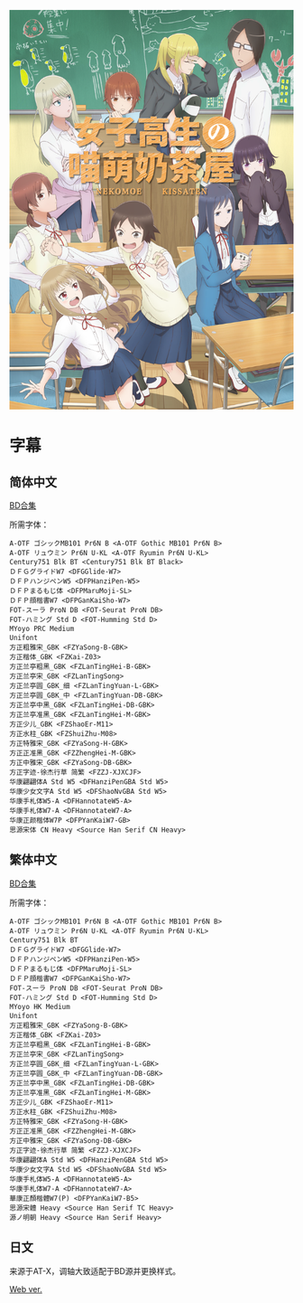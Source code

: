 ![](poster.jpg)

# 字幕

## 简体中文

[BD合集](https://github.com/Nekomoekissaten-SUB/Nekomoekissaten-MIR-Subs/raw/master/Joshikousei_no_Mudazukai/jyoshimuda_BD_CHS.7z)

所需字体：
```
A-OTF ゴシックMB101 Pr6N B <A-OTF Gothic MB101 Pr6N B>
A-OTF リュウミン Pr6N U-KL <A-OTF Ryumin Pr6N U-KL>
Century751 Blk BT <Century751 Blk BT Black>
ＤＦＧグライドW7 <DFGGlide-W7>
ＤＦＰハンジペンW5 <DFPHanziPen-W5>
ＤＦＰまるもじ体 <DFPMaruMoji-SL>
ＤＦＰ顔楷書W7 <DFPGanKaiSho-W7>
FOT-スーラ ProN DB <FOT-Seurat ProN DB>
FOT-ハミング Std D <FOT-Humming Std D>
MYoyo PRC Medium
Unifont
方正粗雅宋_GBK <FZYaSong-B-GBK>
方正楷体_GBK <FZKai-Z03>
方正兰亭粗黑_GBK <FZLanTingHei-B-GBK>
方正兰亭宋_GBK <FZLanTingSong>
方正兰亭圆_GBK_细 <FZLanTingYuan-L-GBK>
方正兰亭圆_GBK_中 <FZLanTingYuan-DB-GBK>
方正兰亭中黑_GBK <FZLanTingHei-DB-GBK>
方正兰亭准黑_GBK <FZLanTingHei-M-GBK>
方正少儿_GBK <FZShaoEr-M11>
方正水柱_GBK <FZShuiZhu-M08>
方正特雅宋_GBK <FZYaSong-H-GBK>
方正正准黑_GBK <FZZhengHei-M-GBK>
方正中雅宋_GBK <FZYaSong-DB-GBK>
方正字迹-徐杰行草 简繁 <FZZJ-XJXCJF>
华康翩翩体A Std W5 <DFHanziPenGBA Std W5>
华康少女文字A Std W5 <DFShaoNvGBA Std W5>
华康手札体W5-A <DFHannotateW5-A>
华康手札体W7-A <DFHannotateW7-A>
华康正颜楷体W7P <DFPYanKaiW7-GB>
思源宋体 CN Heavy <Source Han Serif CN Heavy>
```

## 繁体中文

[BD合集](https://github.com/Nekomoekissaten-SUB/Nekomoekissaten-MIR-Subs/raw/master/Joshikousei_no_Mudazukai/jyoshimuda_BD_CHT.7z)

所需字体：
```
A-OTF ゴシックMB101 Pr6N B <A-OTF Gothic MB101 Pr6N B>
A-OTF リュウミン Pr6N U-KL <A-OTF Ryumin Pr6N U-KL>
Century751 Blk BT
ＤＦＧグライドW7 <DFGGlide-W7>
ＤＦＰハンジペンW5 <DFPHanziPen-W5>
ＤＦＰまるもじ体 <DFPMaruMoji-SL>
ＤＦＰ顔楷書W7 <DFPGanKaiSho-W7>
FOT-スーラ ProN DB <FOT-Seurat ProN DB>
FOT-ハミング Std D <FOT-Humming Std D>
MYoyo HK Medium
Unifont
方正粗雅宋_GBK <FZYaSong-B-GBK>
方正楷体_GBK <FZKai-Z03>
方正兰亭粗黑_GBK <FZLanTingHei-B-GBK>
方正兰亭宋_GBK <FZLanTingSong>
方正兰亭圆_GBK_细 <FZLanTingYuan-L-GBK>
方正兰亭圆_GBK_中 <FZLanTingYuan-DB-GBK>
方正兰亭中黑_GBK <FZLanTingHei-DB-GBK>
方正兰亭准黑_GBK <FZLanTingHei-M-GBK>
方正少儿_GBK <FZShaoEr-M11>
方正水柱_GBK <FZShuiZhu-M08>
方正特雅宋_GBK <FZYaSong-H-GBK>
方正正准黑_GBK <FZZhengHei-M-GBK>
方正中雅宋_GBK <FZYaSong-DB-GBK>
方正字迹-徐杰行草 简繁 <FZZJ-XJXCJF>
华康翩翩体A Std W5 <DFHanziPenGBA Std W5>
华康少女文字A Std W5 <DFShaoNvGBA Std W5>
华康手札体W5-A <DFHannotateW5-A>
华康手札体W7-A <DFHannotateW7-A>
華康正顏楷體W7(P) <DFPYanKaiW7-B5>
思源宋體 Heavy <Source Han Serif TC Heavy>
源ノ明朝 Heavy <Source Han Serif Heavy>
```

## 日文

来源于AT-X，调轴大致适配于BD源并更换样式。

[Web ver.](https://github.com/Nekomoekissaten-SUB/Nekomoekissaten-MIR-Subs/raw/master/Joshikousei_no_Mudazukai/jyoshimuda_BD_JPN.7z)